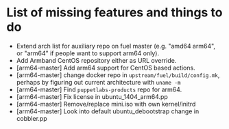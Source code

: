 List of missing features and things to do
=========================================

* Extend arch list for auxiliary repo on fuel master (e.g. "amd64 arm64", or "arm64" if people want to support arm64 only).
* Add Armband CentOS repository either as URL override.
* [arm64-master] Add arm64 support for CentOS based actions.
* [arm64-master] change docker repo in `upstream/fuel/build/config.mk`, perhaps by figuring out current architecture with `uname -m`
* [arm64-master] Find `puppetlabs-products` repo for arm64.
* [arm64-master] Fix license in ubuntu_1404_arm64.pp
* [arm64-master] Remove/replace mini.iso with own kernel/initrd
* [arm64-master] Look into default ubuntu_debootstrap change in cobbler.pp
